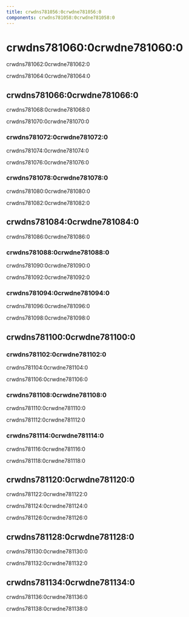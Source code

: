 ```yaml
---
title: crwdns781056:0crwdne781056:0
components: crwdns781058:0crwdne781058:0
---
```

# crwdns781060:0crwdne781060:0

<p class="description">crwdns781062:0crwdne781062:0</p>

crwdns781064:0crwdne781064:0

## crwdns781066:0crwdne781066:0

crwdns781068:0crwdne781068:0

crwdns781070:0crwdne781070:0

### crwdns781072:0crwdne781072:0

crwdns781074:0crwdne781074:0

crwdns781076:0crwdne781076:0

### crwdns781078:0crwdne781078:0

crwdns781080:0crwdne781080:0

crwdns781082:0crwdne781082:0

## crwdns781084:0crwdne781084:0

crwdns781086:0crwdne781086:0

### crwdns781088:0crwdne781088:0

crwdns781090:0crwdne781090:0

crwdns781092:0crwdne781092:0

### crwdns781094:0crwdne781094:0

crwdns781096:0crwdne781096:0

crwdns781098:0crwdne781098:0

## crwdns781100:0crwdne781100:0

### crwdns781102:0crwdne781102:0

crwdns781104:0crwdne781104:0

crwdns781106:0crwdne781106:0

### crwdns781108:0crwdne781108:0

crwdns781110:0crwdne781110:0

crwdns781112:0crwdne781112:0

### crwdns781114:0crwdne781114:0

crwdns781116:0crwdne781116:0

crwdns781118:0crwdne781118:0

## crwdns781120:0crwdne781120:0

crwdns781122:0crwdne781122:0

crwdns781124:0crwdne781124:0

crwdns781126:0crwdne781126:0

## crwdns781128:0crwdne781128:0

crwdns781130:0crwdne781130:0

crwdns781132:0crwdne781132:0

## crwdns781134:0crwdne781134:0

crwdns781136:0crwdne781136:0

crwdns781138:0crwdne781138:0